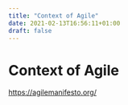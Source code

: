```yaml
---
title: "Context of Agile"
date: 2021-02-13T16:56:11+01:00
draft: false
---
```


# Context of Agile

https://agilemanifesto.org/
